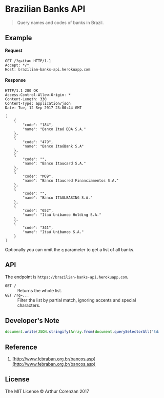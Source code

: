 # Brazilian Banks API

> Query names and codes of banks in Brazil.

## Example

#### Request

```
GET /?q=itau HTTP/1.1
Accept: */*
Host: brazilian-banks-api.herokuapp.com
```

#### Response

```
HTTP/1.1 200 OK
Access-Control-Allow-Origin: *
Content-Length: 330
Content-Type: application/json
Date: Tue, 12 Sep 2017 23:00:44 GMT

[
    {
        "code": "184",
        "name": "Banco Itaú BBA S.A."
    },
    {
        "code": "479",
        "name": "Banco ItaúBank S.A"
    },
    {
        "code": "",
        "name": "Banco Itaucard S.A."
    },
    {
        "code": "M09",
        "name": "Banco Itaucred Financiamentos S.A."
    },
    {
        "code": "",
        "name": "Banco ITAULEASING S.A."
    },
    {
        "code": "652",
        "name": "Itaú Unibanco Holding S.A."
    },
    {
        "code": "341",
        "name": "Itaú Unibanco S.A."
    }
]
```

Optionally you can omit the `q` parameter to get a list of all banks.

## API

The endpoint is `https://brazilian-banks-api.herokuapp.com`.

<dl>
  <dt><code>GET /</code></dt>
  <dd>Returns the whole list.</dd>
  <dt><code>GET /?q=...</code></dt>
  <dd>Filter the list by partial match, ignoring accents and special characters.</dd>
</dl>

## Developer's Note

```js
document.write(JSON.stringify(Array.from(document.querySelectorAll('td>a[href^="AgenciasRegioes.asp?"]')).map((a) => { const site = a.parentElement.nextElementSibling.querySelector('a:not([href="http://"])');return {code: a.parentElement.previousElementSibling.textContent.trim(), name:a.textContent.trim(), url: (site ? site.href : '')}; })));
```

## Reference

1. [http://www.febraban.org.br/bancos.asp](http://www.febraban.org.br/bancos.asp)

## License

The MIT License &copy; Arthur Corenzan 2017
